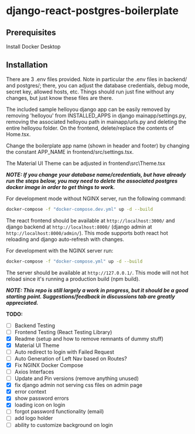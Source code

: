 # django-react-postgres-boilerplate

## Prerequisites
Install Docker Desktop

## Installation

There are 3 .env files provided. Note in particular the .env files in backend/ and postgres/; there, you can adjust the database credentials, debug mode, secret key, allowed hosts, etc. Things should run just fine without any changes, but just know these files are there.

The included sample helloyou django app can be easily removed by removing 'helloyou' from INSTALLED_APPS in django mainapp/settings.py, removing the associated helloyou path in mainapp/urls.py and deleting the entire helloyou folder. On the frontend, delete/replace the contents of Home.tsx.

Change the boilerplate app name (shown in header and footer) by changing the constant APP_NAME in frontend/src/settings.tsx.

The Material UI Theme can be adjusted in frontend\src\Theme.tsx

**_NOTE: If you change your database name/credentials, but have already run the steps below, you may need to delete the associated postgres docker image in order to get things to work._**


For development mode without NGINX server, run the following command:

```sh
docker-compose -f "docker-compose.dev.yml" up -d --build
```
The react frontend should be available at `http://localhost:3000/` and django backend at `http://localhost:8000/` (django admin at `http://localhost:8000/admin/`). This mode supports both react hot reloading and django auto-refresh with changes.

For development with the NGINX server run:
```sh
docker-compose -f "docker-compose.yml" up -d --build
```
The server should be available at `http://127.0.0.1/`. This mode will not hot reload since it's running a production build (npm build).


**_NOTE: This repo is still largely a work in progress, but it should be a good starting point. Suggestions/feedback in discussions tab are greatly appreciated._**

**TODO:**
- [ ] Backend Testing
- [ ] Frontend Testing (React Testing Library)
- [x] Readme (setup and how to remove remnants of dummy stuff)
- [x] Material UI Theme
- [ ] Auto redirect to login with Failed Request
- [ ] Auto Generation of Left Nav based on Routes?
- [x] Fix NGINX Docker Compose
- [ ] Axios Interfaces
- [ ] Update and Pin versions (remove anything unused)
- [x] fix django admin not serving css files on admin page
- [x] error context
- [x] show password errors
- [x] loading icon on login
- [ ] forgot password functionality (email)
- [ ] add logo holder
- [ ] ability to customize background on login
